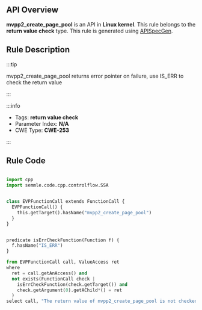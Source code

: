 ---
---


## API Overview
**mvpp2_create_page_pool** is an API in **Linux kernel**. This rule belongs to the **return value check** type. This rule is generated using [APISpecGen](../../tools/APISpecGen).
## Rule Description

:::tip

mvpp2_create_page_pool returns error pointer on failure, use IS_ERR to check the return value

:::

:::info

- Tags: **return value check**
- Parameter Index: **N/A**
- CWE Type: **CWE-253**

:::

## Rule Code
```python

import cpp
import semmle.code.cpp.controlflow.SSA


class EVPFunctionCall extends FunctionCall {
  EVPFunctionCall() {
    this.getTarget().hasName("mvpp2_create_page_pool")
  }
}


predicate isErrCheckFunction(Function f) {
  f.hasName("IS_ERR") 
}

from EVPFunctionCall call, ValueAccess ret
where
  ret = call.getAnAccess() and
  not exists(FunctionCall check |
    isErrCheckFunction(check.getTarget()) and
    check.getArgument(0).getAChild*() = ret
  )
select call, "The return value of mvpp2_create_page_pool is not checked with IS_ERR."
    
```